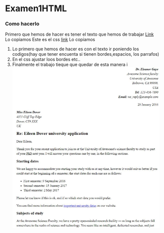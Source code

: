 # Examen1HTML
### Como hacerlo
Primero que hemos de hacer es tener el texto que hemos de trabajar [Link](https://github.com/mdn/learning-area/blob/master/html/introduction-to-html/marking-up-a-letter-start/letter-text.txt) Lo copiamos
Este es el css [link](https://github.com/mdn/learning-area/blob/master/html/introduction-to-html/marking-up-a-letter-start/css.txt) Lo copiamos

1. Lo primero que hemos de hacer es con el texto ir poniendo los codigos(hay que tener encuenta si tienen bordes,espacios, los parrafos)
2. En el css ajustar loos bordes etc..
3. Finalmente el trabajo tieque que quedar de esta manera i <img src="Captura1.JPG">
